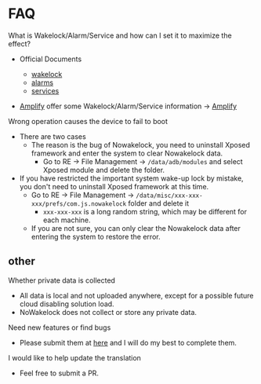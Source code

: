 # FAQ

What is Wakelock/Alarm/Service and how can I set it to maximize the effect?

- Official Documents
  - [wakelock](https://developer.android.com/training/scheduling/wakelock)
  - [alarms](https://developer.android.com/training/scheduling/alarms)  
  - [services](https://developer.android.com/guide/components/services)

- [Amplify](https://forum.xda-developers.com/t/mod-xposed-amplify-battery-extender-control-alarms-services-and-wakelocks.2853874/) offer some Wakelock/Alarm/Service information -> [Amplify](https://docs.google.com/spreadsheets/d/19S0tKF-kfozACgnGIX0gYFBe1K8_R3NBloP4Q1FgpIU/edit#gid=2072742181)

Wrong operation causes the device to fail to boot

- There are two cases
  - The reason is the bug of Nowakelock, you need to uninstall Xposed framework and enter the system to clear Nowakelock data.
    - Go to RE -> File Management -> `/data/adb/modules` and select Xposed module and delete the folder.
- If you have restricted the important system wake-up lock by mistake, you don't need to uninstall Xposed framework at this time.
  - Go to RE -> File Management -> `/data/misc/xxx-xxx-xxx/prefs/com.js.nowakelock` folder and delete it
    - `xxx-xxx-xxx` is a long random string, which may be different for each machine.
  - If you are not sure, you can only clear the Nowakelock data after entering the system to restore the error.

## other

Whether private data is collected

- All data is local and not uploaded anywhere, except for a possible future cloud disabling solution load.
- NoWakelock does not collect or store any private data.

Need new features or find bugs

- Please submit them at [here](https://github.com/Jasper-1024/NoWakeLock/issues) and I will do my best to complete them.

I would like to help update the translation

- Feel free to submit a PR.
